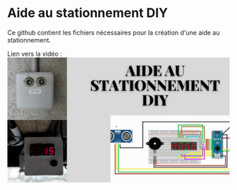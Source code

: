 # Aide au stationnement DIY
Ce github contient les fichiers nécessaires pour la création d'une aide au stationnement.

Lien vers la vidéo : 
![alt text](https://github.com/electrocodeur/aide_au_stationnement_r1p/blob/main/mini.png?raw=true)
